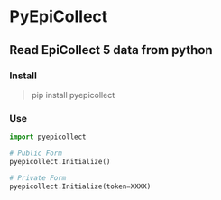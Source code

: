 # PyEpiCollect

## Read EpiCollect 5 data from python

### Install

> pip install pyepicollect

### Use

``` python
import pyepicollect

# Public Form
pyepicollect.Initialize()

# Private Form
pyepicollect.Initialize(token=XXXX)
```

